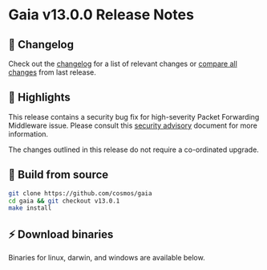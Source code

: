 # Gaia v13.0.0 Release Notes 

## 📝 Changelog

Check out the [changelog](https://github.com/cosmos/gaia/blob/v13.0.1/CHANGELOG.md) for a list of relevant changes or [compare all changes](https://github.com/cosmos/gaia/compare/v13.0.0...v13.0.1) from last release.

## 🚀 Highlights

<!-- Add any highlights of this release -->
This release contains a security bug fix for high-severity Packet Forwarding Middleware issue.
Please consult this [security advisory](https://github.com/cosmos/ibc-apps/security/advisories/GHSA-w6rp-vxj2-fjhr) document for more information.

The changes outlined in this release do not require a co-ordinated upgrade.

## 🔨 Build from source

```bash
git clone https://github.com/cosmos/gaia
cd gaia && git checkout v13.0.1
make install
```

## ⚡️ Download binaries

Binaries for linux, darwin, and windows are available below.